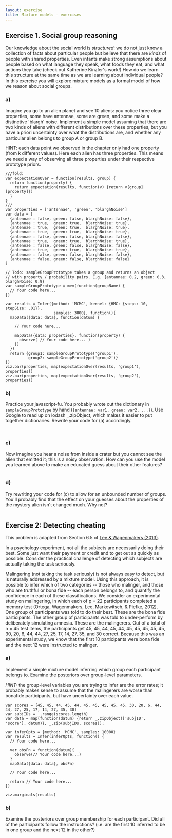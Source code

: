 ```yaml
---
layout: exercise
title: Mixture models - exercises
---
```


## Exercise 1. Social group reasoning

Our knowledge about the social world is *structured*: we do not just know a collection of facts about particular people but believe that there are *kinds* of people with shared properties. Even infants make strong assumptions about people based on what language they speak, what foods they eat, and what actions they take (check out Katherine Kinzler's work!) How do we learn this structure at the same time as we are learning about individual people? In this exercise you will explore mixture models as a formal model of how we reason about social groups.

### a)

Imagine you go to an alien planet and see 10 aliens: you notice three clear properties, some have antennae, some are green, and some make a distinctive 'blargh' noise.
Implement a simple model assuming that there are two kinds of aliens with different distributions over these properties, but you have a priori uncertainty over what the distributions are, and whether any particular alien belongs to group A or group B.

HINT: each data point we observed in the chapter only had one property (from k different values). Here each alien has three properties. This means we need a way of observing all three properties under their respective prototype priors.

~~~~
///fold:
var expectationOver = function(results, group) {
  return function(property) {
    return expectation(results, function(v) {return v[group][property]})
  }
}
///
var properties = ['antennae', 'green', 'blarghNoise']
var data = [
  {antennae : false, green: false, blarghNoise: false},
  {antennae : true,  green: true,  blarghNoise: true},
  {antennae : true,  green: true,  blarghNoise: true},
  {antennae : true,  green: true,  blarghNoise: true},
  {antennae : false, green: false, blarghNoise: false},
  {antennae : true,  green: true,  blarghNoise: true},
  {antennae : false, green: false, blarghNoise: false},
  {antennae : true,  green: true,  blarghNoise: true},
  {antennae : false, green: false, blarghNoise: false},
  {antennae : false, green: false, blarghNoise: false}
]

// Todo: sampleGroupPrototype takes a group and returns an object
// with property / probability pairs. E.g. {antannae: 0.2, green: 0.3, blarghNoise: 0.9}
var sampleGroupPrototype = mem(function(groupName) {
  // Your code here...
})

var results = Infer({method: 'MCMC', kernel: {HMC: {steps: 10, stepSize: .01}}, 
                     samples: 3000}, function(){
  mapData({data: data}, function(datum) {

    // Your code here...

    mapData({data: properties}, function(property) {
      observe( // Your code here... )
    })
  })
  return {group1: sampleGroupPrototype('group1'), 
          group2: sampleGroupPrototype('group2')}
})
viz.bar(properties, map(expectationOver(results, 'group1'), properties))
viz.bar(properties, map(expectationOver(results, 'group2'), properties))
~~~~

### b)

Practice your javascript-fu. You probably wrote out the dictionary in `sampleGroupPrototype` by hand (`{antennae: var1, green: var2, ...}`). Use Google to read up on lodash _.zipObject, which makes it easier to put together dictionaries. Rewrite your code for (a) accordingly.

~~~~
 
~~~~

### c) 

Now imagine you hear a noise from inside a crater but you cannot see the alien that emitted it; this is a noisy observation. How can you use the model you learned above to make an educated guess about their other features?

~~~~

~~~~

### d)

Try rewriting your code for (c) to allow for an unbounded number of groups. You'll probably find that the effect on your guesses about the properties of the mystery alien isn't changed much. Why not?


~~~~

~~~~

<!-- TODO: extend this with another part or two to get at perceptual regularization to the group mean (basically the perceptual magnet example from the chapter applied to stereotypes), and the effect of noisy vs clear traits on group assignment.
  -->

## Exercise 2: Detecting cheating

This problem is adapted from Section 6.5 of [Lee \& Wagenmakers (2013)](https://faculty.washington.edu/jmiyamot/p548/leemd%20bayesian%20cog%20modeling%20-%20practical%20crs.pdf).

In a psychology experiment, not all the subjects are necessarily doing their best. Some just want their payment or credit and to get out as quickly as possible. Consider the practical challenge of detecting which subjects are actually taking the task seriously. 

Malingering (not taking the task seriously) is not always easy to detect, but is naturally addressed by a mixture model. Using this approach, it is possible to infer which of two categories -- those who malinger, and those who are truthful or bona fide -- each person belongs to, and quantify the confidence in each of these classifications.
We consider an experimental study on malingering, in which each of p = 22 participants completed a memory test (Ortega, Wagenmakers, Lee, Markowitsch, & Piefke, 2012). One group of participants was told to do their best. These are the bona fide participants. The other group of participants was told to under-perform by deliberately simulating amnesia. These are the malingerers. Out of a total of n = 45 test items, the participants get 45, 45, 44, 45, 44, 45, 45, 45, 45, 45, 30, 20, 6, 44, 44, 27, 25, 17, 14, 27, 35, and 30 correct. Because this was an experimental study, we know that the first 10 participants were bona fide and the next 12 were instructed to malinger.

### a)

Implement a simple mixture model inferring which group each participant belongs to. Examine the posteriors over group-level parameters.

*HINT:* the group-level variables you are trying to infer are the error rates; it probably makes sense to assume that the malingerers are worse than bonafide participants, but have uncertainty over each value.


~~~~
var scores = [45, 45, 44, 45, 44, 45, 45, 45, 45, 45, 30, 20, 6, 44, 44, 27, 25, 17, 14, 27, 35, 30]
var subjIDs = _.range(scores.length)
var data = map(function(datum) {return _.zipObject(['subjID', 'score'], datum)}, _.zip(subjIDs, scores));

var inferOpts = {method: 'MCMC', samples: 10000}
var results = Infer(inferOpts, function() {
  // Your code here...
  
  var obsFn = function(datum){
    observe(// Your code here...)
  }
  mapData({data: data}, obsFn)

  // Your code here...
  
  return // Your code here...
})

viz.marginals(results)
~~~~

### b)

Examine the posteriors over group membership for each participant. Did all of the participants follow the instructions? (i.e. are the first 10 inferred to be in one group and the next 12 in the other?)


